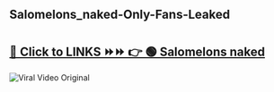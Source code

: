 
 ## Salomelons_naked-Only-Fans-Leaked

# <h2><a href="https://clipsfans.com/Salomelons_naked&ref=git">🔗 Click to LINKS ⏩⏩ 👉 🟢 Salomelons naked </a></h2>

<a href="https://clipsfans.com/Salomelons_naked&ref=git" rel="nofollow" data-target="animated-image.originalLink"><img src="https://i.ibb.co.com/xMMVF88/686577567.gif" alt="Viral Video Original" style="max-width: 100%; display: inline-block;" data-target="animated-image.originalImage"></a>

